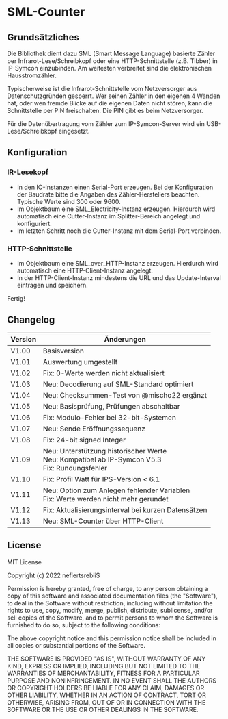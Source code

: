 # SML-Counter

## Grundsätzliches
Die Bibliothek dient dazu SML (Smart Message Language) basierte Zähler per Infrarot-Lese/Schreibkopf oder eine HTTP-Schnittstelle (z.B. Tibber) in IP-Symcon einzubinden. Am weitesten verbreitet sind die elektronischen Hausstromzähler. 

Typischerweise ist die Infrarot-Schnittstelle vom Netzversorger aus Datenschutzgründen gesperrt. Wer seinen Zähler in den eigenen 4 Wänden hat, oder wen fremde Blicke auf die eigenen Daten nicht stören, kann die Schnittstelle per PIN freischalten. Die PIN gibt es beim Netzversorger.

Für die Datenübertragung vom Zähler zum IP-Symcon-Server wird ein USB-Lese/Schreibkopf eingesetzt.

## Konfiguration 
### IR-Lesekopf

* In den IO-Instanzen einen Serial-Port erzeugen. Bei der Konfiguration der Baudrate bitte die Angaben des Zähler-Herstellers beachten. Typische Werte sind 300 oder 9600. 
* Im Objektbaum eine SML_Electricity-Instanz erzeugen. Hierdurch wird automatisch eine Cutter-Instanz im Splitter-Bereich angelegt und konfiguriert.
* Im letzten Schritt noch die Cutter-Instanz mit dem Serial-Port verbinden.

### HTTP-Schnittstelle

* Im Objektbaum eine SML_over_HTTP-Instanz erzeugen. Hierdurch wird automatisch eine HTTP-Client-Instanz angelegt.
* In der HTTP-Client-Instanz mindestens die URL und das Update-Interval eintragen und speichern.

Fertig!

## Changelog

| Version | Änderungen							            |
| --------|-------------------------------------------------|
| V1.00   | Basisversion					            	|
| V1.01   | Auswertung umgestellt   		            	|
| V1.02   | Fix: 0-Werte werden nicht aktualisiert         	|
| V1.03   | Neu: Decodierung auf SML-Standard optimiert    	|
| V1.04   | Neu: Checksummen-Test von @mischo22 ergänzt    	|
| V1.05   | Neu: Basisprüfung, Prüfungen abschaltbar    	|
| V1.06   | Fix: Modulo-Fehler bei 32-bit-Systemen      	|
| V1.07   | Neu: Sende Eröffnungssequenz                  	|
| V1.08   | Fix: 24-bit signed Integer                  	|
| V1.09   | Neu: Unterstützung historischer Werte<br>Neu: Kompatibel ab IP-Symcon V5.3<br>Fix: Rundungsfehler 	|
| V1.10   | Fix: Profil Watt für IPS-Version < 6.1       	|
| V1.11   | Neu: Option zum Anlegen fehlender Variablen<br>Fix: Werte werden nicht mehr gerundet    	|
| V1.12   | Fix: Aktualisierungsinterval bei kurzen Datensätzen    	|
| V1.13   | Neu: SML-Counter über HTTP-Client           	|

## License

MIT License

Copyright (c) 2022 nefiertsrebliS

Permission is hereby granted, free of charge, to any person obtaining a copy
of this software and associated documentation files (the "Software"), to deal
in the Software without restriction, including without limitation the rights
to use, copy, modify, merge, publish, distribute, sublicense, and/or sell
copies of the Software, and to permit persons to whom the Software is
furnished to do so, subject to the following conditions:

The above copyright notice and this permission notice shall be included in all
copies or substantial portions of the Software.

THE SOFTWARE IS PROVIDED "AS IS", WITHOUT WARRANTY OF ANY KIND, EXPRESS OR
IMPLIED, INCLUDING BUT NOT LIMITED TO THE WARRANTIES OF MERCHANTABILITY,
FITNESS FOR A PARTICULAR PURPOSE AND NONINFRINGEMENT. IN NO EVENT SHALL THE
AUTHORS OR COPYRIGHT HOLDERS BE LIABLE FOR ANY CLAIM, DAMAGES OR OTHER
LIABILITY, WHETHER IN AN ACTION OF CONTRACT, TORT OR OTHERWISE, ARISING FROM,
OUT OF OR IN CONNECTION WITH THE SOFTWARE OR THE USE OR OTHER DEALINGS IN THE
SOFTWARE.